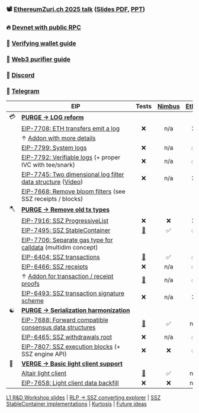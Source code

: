 ### 📽️ [EthereumZuri.ch 2025 talk](https://www.youtube.com/watch?v=uoCNpufygBE) ([Slides PDF](./Slides/2025-EthereumZuri.ch.pdf), [PPT](./Slides/2025-EthereumZuri.ch.pptx))
### 🔥 [Devnet with public RPC](https://ssz-devnet-0.ethpandaops.io)
### 📱 [Verifying wallet guide](./app.md)
### 🔮 [Web3 purifier guide](./rpc.md)
### 💬 [Discord](https://discord.gg/xUmjdjzMNY)
### 📠 [Telegram](https://t.me/+ZJqjzyCQWB8xNzE0)

|| EIP| Tests | [Nimbus](https://github.com/status-im/nimbus-eth2) | [EthJS](https://github.com/ethereumjs/ethereumjs-monorepo) | [Geth](https://github.com/ethereum/go-ethereum) | [Helios](https://github.com/a16z/helios/tree/ssz-devnet) |
| - | - | :-: | :-: | :-: | :-: | :-: |
| 💳 | [**<nobr>PURGE → LOG reform</nobr>**](https://vitalik.eth.limo/general/2024/10/26/futures5.html)
|| [EIP-7708: ETH transfers emit a log](https://eips.ethereum.org/EIPS/eip-7708) | ❌ | n/a | ❌ | ❌ | ❌ |
|| ↑ [Addon with more details](https://github.com/ethereum/EIPs/pull/9003/files)
|| [EIP-7799: System logs](https://eips.ethereum.org/EIPS/eip-7799) | ❌ | n/a | ✅ | ❌ | ❌ |
|| [EIP-7792: Verifiable logs](https://eips.ethereum.org/EIPS/eip-7792) (+ proper IVC with tee/snark) | ❌ | n/a | ✅ | ❌ | ❌ |
|| [EIP-7745: Two dimensional log filter data structure](https://eips.ethereum.org/EIPS/eip-7745) ([Video](https://github.com/etan-status/purified-web3/releases/download/2025-portal/2025-EIP-7745-Intro.mp4)) | ❌ | n/a | ❌ | ✅ | ❌ |
|| [EIP-7668: Remove bloom filters](https://eips.ethereum.org/EIPS/eip-7668) (see SSZ receipts / blocks)
| 🪓 | [**<nobr>PURGE → Remove old tx types</nobr>**](https://vitalik.eth.limo/general/2024/10/26/futures5.html)
|| [EIP-7916: SSZ ProgressiveList](https://eips.ethereum.org/EIPS/eip-7916) | ❌ | ❌ | ❌ | ❌ | ❌ |
|| [EIP-7495: SSZ StableContainer](https://eips.ethereum.org/EIPS/eip-7495) | [🔗](https://github.com/ethereum/consensus-specs/pull/3777) | ✅ | ✅ | ❌ | ✅ |
|| [EIP-7706: Separate gas type for calldata](https://eips.ethereum.org/EIPS/eip-7706) (multidim concept)
|| [EIP-6404: SSZ transactions](https://eips.ethereum.org/EIPS/eip-6404) | [🔗](https://github.com/etan-status/latest_fork_tests/commit/eip-6404) | ✅ | ✅ | ❌ | ✅ |
|| [EIP-6466: SSZ receipts](https://eips.ethereum.org/EIPS/eip-6466) | ❌ | n/a | ✅ | ❌ | ❌ |
|| ↑ [Addon for transaction / receipt proofs](https://github.com/ethereum/EIPs/pull/8884/files) | [🔗](https://github.com/ethereum/EIPs/blob/737c2c2ec68715a07534318aa67a21bd907e81ec/EIPS/eip-%23%23%23%23.md#test-cases) | n/a | ✅ | ❌ | ❌ |
|| [EIP-6493: SSZ transaction signature scheme](https://eips.ethereum.org/EIPS/eip-6493) | ❌ | n/a | ❌ | ❌ | ❌ |
| ☯️ | [**<nobr>PURGE → Serialization harmonization</nobr>**](https://vitalik.eth.limo/general/2024/10/26/futures5.html)
|| [EIP-7688: Forward compatible consensus data structures](https://eips.ethereum.org/EIPS/eip-7688) | [🔗](https://github.com/ethereum/consensus-specs/pull/3844) | ✅ | n/a | n/a | ✅ |
|| [EIP-6465: SSZ withdrawals root](https://eips.ethereum.org/EIPS/eip-6465) | ❌ | n/a | ✅ | ❌ | ✅ |
|| [EIP-7807: SSZ execution blocks](https://eips.ethereum.org/EIPS/eip-7807) (+ SSZ engine API) | ❌ | ❌ | ✅ | ❌ | ❌ |
| 🐣 | [**<nobr>VERGE → Basic light client support</nobr>**](https://vitalik.eth.limo/general/2024/10/23/futures4.html)
|| [Altair light client](https://github.com/ethereum/consensus-specs/blob/dev/specs/altair/light-client/sync-protocol.md) | [🔗](https://github.com/ethereum/consensus-specs/tree/dev/tests/formats/light_client) | ✅ | n/a | n/a | ✅ |
|| [EIP-7658: Light client data backfill](https://eips.ethereum.org/EIPS/eip-7658) | ❌ | ❌ | n/a | n/a | n/a |

[L1 R&D Workshop slides](./slides.pdf) \| [RLP -> SSZ converting explorer](https://eth-light.xyz) \| [SSZ StableContainer implementations](https://stabilitynow.box) \| [Kurtosis](./network_params_pureth.yaml) \| [Future ideas](./future.md)
